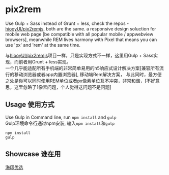 # pix2rem
Use Gulp + Sass instead of Grunt + less, check the repos - [hiooyUI/pix2remjs](https://github.com/hiooyUI/pix2remjs), both are the same.
a responsive design soluction for mobile web page [be compatible with all popular mobile / appwebview browsers], meanwhile REM lives harmony with Pixel that means you can use 'px' and 'rem' at the same time.     

与[hiooyUI/pix2remjs](https://github.com/hiooyUI/pix2remjs)项目一样，只是实现方式不一样，这里用Gulp + Sass实现，而前者用Grunt + less实现。  
一个几乎能适配所有手机端的非常简单易用的h5响应式设计解决方案[兼容所有流行的移动浏览器或者app内置浏览器], 移动端Rem解决方案， 与此同时，最方便之处是你可以同时使用REM单位或者px像素单位互不冲突，非常和谐，[不好意思，这里忽略了1像素问题，个人觉得这问题不是问题]    

Usage 使用方式
----------------------------------------------
Use Gulp in Command line, run ```npm install``` and ```gulp```   
Gulp环境命令行通过npm安装, 输入```npm install```和```gulp```
```
npm install
gulp
```
Showcase 谁在用
----------------------------------------------

[海印优选](http://wx.hiooy.com/wap)
